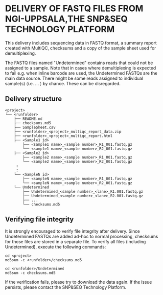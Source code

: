 # DELIVERY OF FASTQ FILES FROM NGI-UPPSALA,THE SNP&SEQ TECHNOLOGY PLATFORM

This delivery includes sequencing data in FASTQ format, a summary report created with MultiQC, checksums and a copy of the sample sheet used for demultiplexing.

The FASTQ files named "Undetermined" contains reads that could not be assigned to a sample. Note that in cases where demultiplexing is expected to fail e.g. when inline barcode are used, the Undetermined FASTQs are the main data source. There might be some reads assigned to individual sample(s) (i.e. <Sample1 id> ... <SampleN id>) by chance. These can be disregarded.

## Delivery structure
```
<project>
└── <runfolder>
    ├── README.md
    ├── checksums.md5
    ├── SampleSheet.csv
    ├── <runfolder>_<project>_multiqc_report_data.zip
    ├── <runfolder>_<project>_multiqc_report.html
    ├── <Sample1 id>
        ├── <sample1 name>_<sample number>_R1_001.fastq.gz
        └── <sample1 name>_<sample number>_R2_001.fastq.gz
    ├── <Sample2 id>
        ├── <sample2 name>_<sample number>_R1_001.fastq.gz
        └── <sample2 name>_<sample number>_R2_001.fastq.gz
     :
     :
    └── <SampleN id>
        ├── <sampleN name>_<sample number>_R1_001.fastq.gz
        └── <sampleN name>_<sample number>_R2_001.fastq.gz
    └── Undetermined
        ├── Undetermined_<sample number>_<lane>_R1.001.fastq.gz
        ├── Undetermined_<sample number>_<lane>_R2.001.fastq.gz
        ├── ...
        └── checksums.md5
```

## Verifying file integrity
It is strongly encouraged to verify file integrity after delivery. Since Undetermined FASTQs are added ad-hoc to normal processing, checksums for those files are stored in a separate file. To verify all files (including Undetermined), execute the following commands:
```
cd <project>
md5sum -c <runfolder>/checksums.md5

cd <runfolder>/Undetermined
md5sum -c checksums.md5
```
If the verification fails, please try to download the data again. If the issue persists, please contact the SNP&SEQ Technology Platform.

